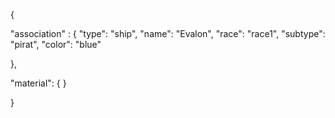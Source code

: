 {

"association" : {
"type": "ship",
"name": "Evalon",
"race": "race1",
"subtype": "pirat",
"color": "blue"

},

"material": {
}

}
 
